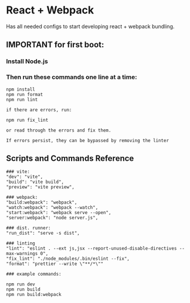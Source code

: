 # React + Webpack

Has all needed configs to start developing react + webpack bundling.

## IMPORTANT for first boot:
### Install Node.js
### Then run these commands one line at a time:
    npm install
    npm run format
    npm run lint
    
    if there are errors, run:
    
    npm run fix_lint

    or read through the errors and fix them. 

    If errors persist, they can be bypassed by removing the linter


## Scripts and Commands Reference
    ### vite:
    "dev": "vite",
    "build": "vite build",
    "preview": "vite preview",
    
    ### webpack:
    "build:webpack": "webpack",
    "watch:webpack": "webpack --watch",
    "start:webpack": "webpack serve --open",
    "server:webpack": "node server.js",
    
    ### dist. runner:
    "run_dist": "serve -s dist",

    ### linting
    "lint": "eslint . --ext js,jsx --report-unused-disable-directives --max-warnings 0",
    "fix_lint": "./node_modules/.bin/eslint --fix",
    "format": "prettier --write \"**/*\""

    ### example commands:

    npm run dev
    npm run build
    npm run build:webpack


